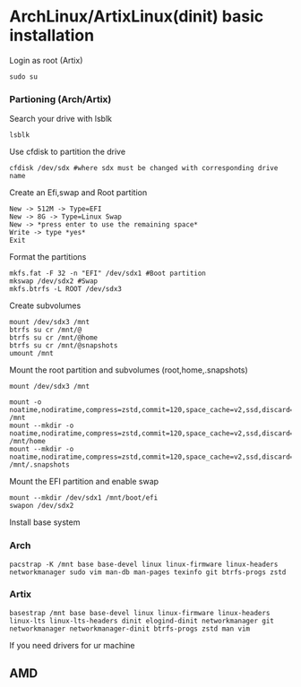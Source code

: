 # ArchLinux/ArtixLinux(dinit) basic installation

Login as root (Artix) 
```
sudo su
```

### Partioning (Arch/Artix)
Search your drive with lsblk
```
lsblk
```
Use cfdisk to partition the drive
```
cfdisk /dev/sdx #where sdx must be changed with corresponding drive name
```
Create an Efi,swap and Root partition
```
New -> 512M -> Type=EFI 
New -> 8G -> Type=Linux Swap
New -> *press enter to use the remaining space* 
Write -> type *yes*
Exit
```
Format the partitions
```
mkfs.fat -F 32 -n "EFI" /dev/sdx1 #Boot partition
mkswap /dev/sdx2 #Swap 
mkfs.btrfs -L ROOT /dev/sdx3
```
Create subvolumes
```
mount /dev/sdx3 /mnt
btrfs su cr /mnt/@
btrfs su cr /mnt/@home
btrfs su cr /mnt/@snapshots
umount /mnt
```
Mount the root partition and subvolumes (root,home,.snapshots)
```
mount /dev/sdx3 /mnt

mount -o noatime,nodiratime,compress=zstd,commit=120,space_cache=v2,ssd,discard=async,autodefrag,subvol=@ /mnt
mount --mkdir -o noatime,nodiratime,compress=zstd,commit=120,space_cache=v2,ssd,discard=async,autodefrag,subvol=@home /mnt/home
mount --mkdir -o noatime,nodiratime,compress=zstd,commit=120,space_cache=v2,ssd,discard=async,autodefrag,subvol=@snapshots /mnt/.snapshots
```
Mount the EFI partition and enable swap
```
mount --mkdir /dev/sdx1 /mnt/boot/efi
swapon /dev/sdx2
```
Install base system
### Arch
```
pacstrap -K /mnt base base-devel linux linux-firmware linux-headers networkmanager sudo vim man-db man-pages texinfo git btrfs-progs zstd
```
### Artix
```
basestrap /mnt base base-devel linux linux-firmware linux-headers linux-lts linux-lts-headers dinit elogind-dinit networkmanager git networkmanager networkmanager-dinit btrfs-progs zstd man vim 
```
If you need drivers for ur machine
## AMD






